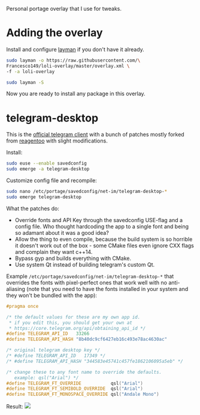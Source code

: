 Personal portage overlay that I use for tweaks.

# Adding the overlay
Install and configure [layman](https://wiki.gentoo.org/wiki/Layman)
if you don't have it already.

```bash
sudo layman -o https://raw.githubusercontent.com/\
Francesco149/loli-overlay/master/overlay.xml \
-f -a loli-overlay

sudo layman -S
```

Now you are ready to install any package in this overlay.

# telegram-desktop
This is the [official telegram client](
https://github.com/telegramdesktop/tdesktop) with a bunch of
patches mostly forked from [reagentoo](
https://data.gpo.zugaina.org/reagentoo/net-im/telegram-desktop/)
with slight modifications.

Install:

```bash
sudo euse --enable savedconfig
sudo emerge -a telegram-desktop
```

Customize config file and recompile:
```bash
sudo nano /etc/portage/savedconfig/net-im/telegram-desktop-*
sudo emerge telegram-desktop
```

What the patches do:
* Override fonts and API Key through the savedconfig USE-flag and a
  config file. Who thought hardcoding the app to a single font and
  being so adamant about it was a good idea?
* Allow the thing to even compile, because the build system is so
  horrible it doesn't work out of the box - some CMake files even
  ignore CXX flags and complain they want c++14.
* Bypass gyp and builds everything with CMake.
* Use system Qt instead of building telegram's custom Qt.

Example ```/etc/portage/savedconfig/net-im/telegram-desktop-*```
that overrides the fonts with pixel-perfect ones that work well
with no anti-aliasing (note that you need to have the fonts
installed in your system and they won't be bundled with the app):

```cpp
#pragma once

/* the default values for these are my own app id.
 * if you edit this, you should get your own at
 * https://core.telegram.org/api/obtaining_api_id */
#define TELEGRAM_API_ID   33266
#define TELEGRAM_API_HASH "8b40dc9cf6427eb16c493e78ac4630ac"

/* original telegram desktop key */
/* #define TELEGRAM_API_ID   17349 */
/* #define TELEGRAM_API_HASH "344583e45741c457fe1862106095a5eb" */

/* change these to any font name to override the defaults.
   example: qsl("Arial") */
#define TELEGRAM_FT_OVERRIDE           qsl("Arial")
#define TELEGRAM_FT_SEMIBOLD_OVERRIDE  qsl("Arial")
#define TELEGRAM_FT_MONOSPACE_OVERRIDE qsl("Andale Mono")
```

Result:
![](http://hnng.moe/f/RwY)
